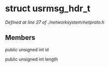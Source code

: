 # struct usrmsg_hdr_t

*Defined at line 27 of ./networksystem/netproto.h*

## Members

public unsigned int id

public unsigned int length



